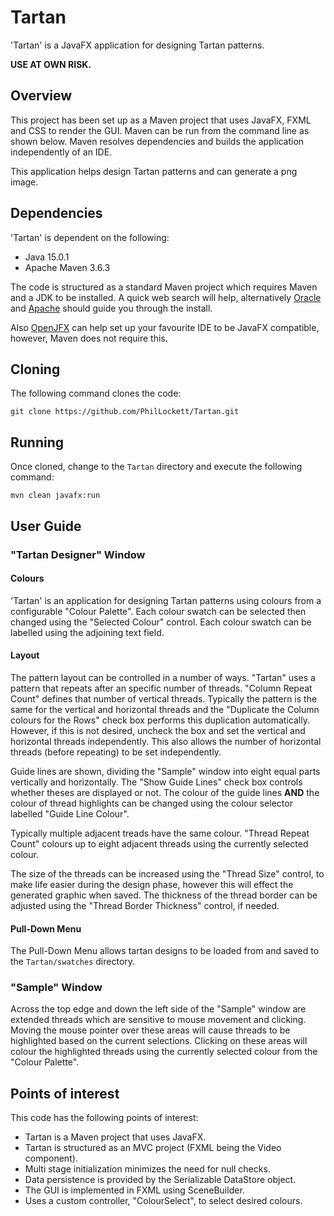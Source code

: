 # Tartan

'Tartan' is a JavaFX application for designing Tartan patterns.

**USE AT OWN RISK.**

## Overview
This project has been set up as a Maven project that uses JavaFX, FXML and 
CSS to render the GUI. Maven can be run from the command line as shown below.
Maven resolves dependencies and builds the application independently of an IDE.

This application helps design Tartan patterns and can generate a png image.

## Dependencies
'Tartan' is dependent on the following:

  * Java 15.0.1
  * Apache Maven 3.6.3

The code is structured as a standard Maven project which requires Maven and a 
JDK to be installed. A quick web search will help, alternatively
[Oracle](https://www.java.com/en/download/) and 
[Apache](https://maven.apache.org/install.html) should guide you through the
install.

Also [OpenJFX](https://openjfx.io/openjfx-docs/) can help set up your 
favourite IDE to be JavaFX compatible, however, Maven does not require this.

## Cloning
The following command clones the code:

	git clone https://github.com/PhilLockett/Tartan.git

## Running
Once cloned, change to the `Tartan` directory and execute the following 
command:

	mvn clean javafx:run

## User Guide
### "Tartan Designer" Window
#### Colours
'Tartan' is an application for designing Tartan patterns using colours from a 
configurable "Colour Palette".
Each colour swatch can be selected then changed using the "Selected Colour" 
control.
Each colour swatch can be labelled using the adjoining text field.

#### Layout
The pattern layout can be controlled in a number of ways.
"Tartan" uses a pattern that repeats after an specific number of threads.
"Column Repeat Count" defines that number of vertical threads.
Typically the pattern is the same for the vertical and horizontal threads and 
the "Duplicate the Column colours for the Rows" check box performs this 
duplication automatically.
However, if this is not desired, uncheck the box and set the vertical and 
horizontal threads independently.
This also allows the number of horizontal threads (before repeating) to be set 
independently.

Guide lines are shown, dividing the "Sample" window into eight equal parts 
vertically and horizontally.
The "Show Guide Lines" check box controls whether theses are displayed or not.
The colour of the guide lines **AND** the colour of thread highlights can be 
changed using the colour selector labelled "Guide Line Colour".

Typically multiple adjacent treads have the same colour.
"Thread Repeat Count" colours up to eight adjacent threads using the currently 
selected colour.

The size of the threads can be increased using the "Thread Size" control, to 
make life easier during the design phase, however this will effect the 
generated graphic when saved.
The thickness of the thread border can be adjusted using the "Thread Border 
Thickness" control, if needed.

#### Pull-Down Menu
The Pull-Down Menu allows tartan designs to be loaded from and saved to the 
`Tartan/swatches` directory.

### "Sample" Window
Across the top edge and down the left side of the "Sample" window are extended 
threads which are sensitive to mouse movement and clicking.
Moving the mouse pointer over these areas will cause threads to be highlighted 
based on the current selections.
Clicking on these areas will colour the highlighted threads using the currently 
selected colour from the "Colour Palette".

## Points of interest
This code has the following points of interest:

  * Tartan is a Maven project that uses JavaFX.
  * Tartan is structured as an MVC project (FXML being the Video component).
  * Multi stage initialization minimizes the need for null checks. 
  * Data persistence is provided by the Serializable DataStore object.
  * The GUI is implemented in FXML using SceneBuilder.
  * Uses a custom controller, "ColourSelect", to select desired colours.

